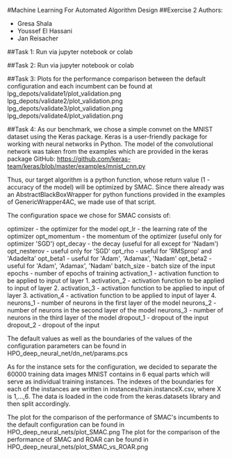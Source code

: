 #Machine Learning For Automated Algorithm Design
##Exercise 2
Authors:
- Gresa Shala
- Youssef El Hassani
- Jan Reisacher

##Task 1:
Run via jupyter notebook or colab

##Task 2:
Run via jupyter notebook or colab

##Task 3:
Plots for the performance comparison between the default configuration and each incumbent can be found at
lpg_depots/validate1/plot_validation.png
lpg_depots/validate2/plot_validation.png
lpg_depots/validate3/plot_validation.png
lpg_depots/validate4/plot_validation.png

##Task 4:
As our benchmark, we chose a simple convnet on the MNIST dataset using the Keras package.
Keras is a user-friendly package for working with neural networks in Python.
The model of the convolutional network was taken from the examples which are provided in the keras package GitHub:
https://github.com/keras-team/keras/blob/master/examples/mnist_cnn.py

Thus, our target algorithm is a python function, whose return value (1 - accuracy of the model) will be optimized by SMAC.
Since there already was an AbstractBlackBoxWrapper for python functions provided in the examples of GenericWrapper4AC, we made use of that script.

The configuration space we chose for SMAC consists of:

optimizer - the optimizer for the model
opt_lr - the learning rate of the optimizer
opt_momentum - the momentum of the optimizer (useful only for optimizer 'SGD')
opt_decay - the decay (useful for all except for 'Nadam')
opt_nesterov - useful only for 'SGD'
opt_rho - useful for 'RMSprop' and 'Adadelta'
opt_beta1 - useful for 'Adam', 'Adamax', 'Nadam'
opt_beta2 - useful for 'Adam', 'Adamax', 'Nadam'
batch_size - batch size of the input
epochs - number of epochs of training
activation_1 - activation function to be applied to input of layer 1.
activation_2 - activation function to be applied to input of layer 2.
activation_3 - activation function to be applied to input of layer 3.
activation_4 - activation function to be applied to input of layer 4.
neurons_1 - number of neurons in the first layer of the model
neurons_2 - number of neurons in the second layer of the model
neurons_3 - number of neurons in the third layer of the model
dropout_1 - dropout of the input
dropout_2 - dropout of the input

The default values as well as the boundaries of the values of the configuration parameters can be found in HPO_deep_neural_net/dn_net/params.pcs

As for the instance sets for the configuration, we decided to separate the 60000 training data images MNIST contains in 6 equal parts which will serve as individual training instances.
The indexes of the boundaries for each of the instances are written in instances/train.instanceX.csv, where X is 1,...,6. The data is loaded in the code from the keras.datasets library and then split accordingly.

The plot for the comparison of the performance of SMAC's incumbents to the default configuration can be found in HPO_deep_neural_nets/plot_SMAC.png
The plot for the comparison of the performance of SMAC and ROAR can be found in HPO_deep_neural_nets/plot_SMAC_vs_ROAR.png


